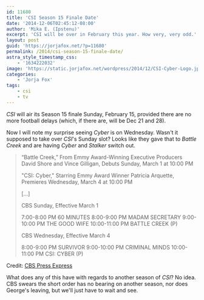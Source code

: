 ```yaml
---
id: 11680
title: 'CSI Season 15 Finale Date'
date: '2014-12-06T02:45:12-08:00'
author: 'Mika E. (Ipstenu)'
excerpt: 'CSI will be over in February this year. How very, very odd.'
layout: post
guid: 'https://jorjafox.net/?p=11680'
permalink: /2014/csi-season-15-finale-date/
astra_style_timestamp_css:
    - '1634222032'
image: 'https://static.jorjafox.net/wordpress/2014/12/CSI-Cyber-Logo.jpg'
categories:
    - 'Jorja Fox'
tags:
    - csi
    - tv
---
```


<em>CSI</em> will air its Season 15 finale Sunday, February 15, provided there are no more football delays (which, if there are, will be Dec 21 and 28).

Now I will note my surprise seeing <em>Cyber</em> is on Wednesday. Wasn't it supposed to take over <em>CSI</em>'s Sunday slot? Looks like they gave that to <em>Battle Creek</em> and are having <em>Cyber</em> and <em>Stalker</em> switch out.
<blockquote>“Battle Creek,” From Emmy Award-Winning Executive Producers David Shore and
Vince Gilligan, Debuts Sunday, March 1 at 10:00 PM

"CSI: Cyber," Starring Emmy Award Winner Patricia Arquette, Premieres Wednesday, March 4 at 10:00 PM

[...]

CBS Sunday, Effective March 1

7:00-8:00 PM 60 MINUTES
8:00-9:00 PM MADAM SECRETARY
9:00-10:00 PM THE GOOD WIFE
10:00-11:00 PM BATTLE CREEK (P)

CBS Wednesday, Effective March 4

8:00-9:00 PM SURVIVOR
9:00-10:00 PM CRIMINAL MINDS
10:00-11:00 PM CSI: CYBER (P)</blockquote>
Credit: <a href="http://www.cbspressexpress.com/cbs-entertainment/releases/view?id=41420">CBS Press Express</a>

What does any of this have with regards to another season of <em>CSI</em>? No idea. CBS swears the short order has no bearing on another season, nor does George's leaving, but we'll just have to wait and see.